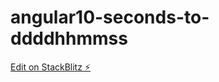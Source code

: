 # angular10-seconds-to-ddddhhmmss

[Edit on StackBlitz ⚡️](https://stackblitz.com/edit/angular10-seconds-to-ddddhhmmss)